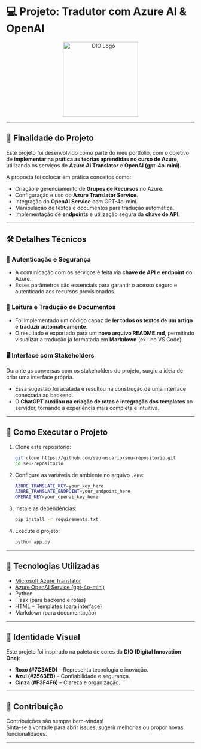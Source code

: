 # 💻 Projeto: Tradutor com Azure AI & OpenAI  

<div align="center">  
  <img src="https://hermes.digitalinnovation.one/assets/diome/logo.png" alt="DIO Logo" width="200"/>  
</div>  

---

## 🎯 Finalidade do Projeto  

Este projeto foi desenvolvido como parte do meu portfólio, com o objetivo de **implementar na prática as teorias aprendidas no curso de Azure**, utilizando os serviços de **Azure AI Translator** e **OpenAI (gpt-4o-mini)**.  

A proposta foi colocar em prática conceitos como:  
- Criação e gerenciamento de **Grupos de Recursos** no Azure.  
- Configuração e uso do **Azure Translator Service**.  
- Integração do **OpenAI Service** com GPT-4o-mini.  
- Manipulação de textos e documentos para tradução automática.  
- Implementação de **endpoints** e utilização segura da **chave de API**.  

---

## 🛠️ Detalhes Técnicos  

### 🔑 Autenticação e Segurança  
- A comunicação com os serviços é feita via **chave de API** e **endpoint** do Azure.  
- Esses parâmetros são essenciais para garantir o acesso seguro e autenticado aos recursos provisionados.  

### 📄 Leitura e Tradução de Documentos  
- Foi implementado um código capaz de **ler todos os textos de um artigo** e **traduzir automaticamente**.  
- O resultado é exportado para um **novo arquivo README.md**, permitindo visualizar a tradução já formatada em **Markdown** (ex.: no VS Code).  

### 🖥️ Interface com Stakeholders  
Durante as conversas com os stakeholders do projeto, surgiu a ideia de criar uma interface própria.  
- Essa sugestão foi acatada e resultou na construção de uma interface conectada ao backend.  
- O **ChatGPT auxiliou na criação de rotas e integração dos templates** ao servidor, tornando a experiência mais completa e intuitiva.  

---

## 🚀 Como Executar o Projeto  

1. Clone este repositório:  
   ```bash
   git clone https://github.com/seu-usuario/seu-repositorio.git
   cd seu-repositorio
   ```

2. Configure as variáveis de ambiente no arquivo `.env`:  
   ```bash
   AZURE_TRANSLATE_KEY=your_key_here
   AZURE_TRANSLATE_ENDPOINT=your_endpoint_here
   OPENAI_KEY=your_openai_key_here
   ```

3. Instale as dependências:  
   ```bash
   pip install -r requirements.txt
   ```

4. Execute o projeto:  
   ```bash
   python app.py
   ```

---

## 🌟 Tecnologias Utilizadas  

- [Microsoft Azure Translator](https://azure.microsoft.com/services/cognitive-services/translator/)  
- [Azure OpenAI Service (gpt-4o-mini)](https://learn.microsoft.com/azure/cognitive-services/openai/)  
- Python  
- Flask (para backend e rotas)  
- HTML + Templates (para interface)  
- Markdown (para documentação)  

---

## 🎨 Identidade Visual  

Este projeto foi inspirado na paleta de cores da **DIO (Digital Innovation One)**:  

- **Roxo (#7C3AED)** – Representa tecnologia e inovação.  
- **Azul (#2563EB)** – Confiabilidade e segurança.  
- **Cinza (#F3F4F6)** – Clareza e organização.  

---

## 🤝 Contribuição  

Contribuições são sempre bem-vindas!  
Sinta-se à vontade para abrir issues, sugerir melhorias ou propor novas funcionalidades.  

---

  


```  


